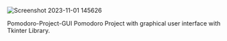 ![Screenshot 2023-11-01 145626](https://github.com/SultanAl-Jrboa/Beautiful-snake-game/assets/117471000/15d3d4f2-a514-48f6-b74d-08593067f194)


Pomodoro-Project-GUI
Pomodoro Project with graphical user interface with Tkinter Library.
